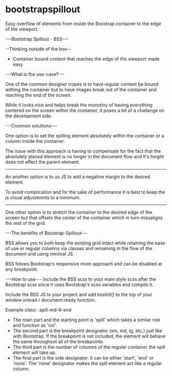 # bootstrapspillout
Easy overflow of elements from inside the Boostrap container to the edge of the viewport.

---Bootstrap Spillout - BSS---

--Thinking outside of the box--
- Container bound content that reaches the edge of the viewport made easy 

---What is the use-case?---

 One of the common designer tropes is to have regular content be bound withing the container 
but to have images break out of the container and reaching the end of the screen.

While it looks nice and helps break the monotiny of having everything centered on the screen 
within the container, it poses a bit of a challange on the development side. 


---Common solutions---

 One option is to set the spilling element absolutely within the container or a column inside 
the container.

The issue with this approach is having to compensate for the fact that the absolutely placed 
element is no longer in the document flow and it's height does not effect the parent element. 

-------------------------------------------------------------------------------------------------

An another option is to us JS to add a negative margin to the desired element.

To avoid complication and for the sake of performance it is best to keep the js visual 
adjustemnts to a minimum. 

-------------------------------------------------------------------------------------------------

One other option is to stretch the container to the desired edge of the screen but that offsets 
the center of the container which in turn missaligns the rest of the grid. 


---The benefits of Boostrap-Spillout---

 BSS allows you to both keep the existing grid intact while retaining the ease of use or regular 
columns via classes and remaining in the flow of the document and using minimal JS.

BSS folows Bootstrap's responsive mixin approach and can be disabled at any breakpoint. 

---How to use---
Include the BSS scss to your main style scss after the Bootstrap scss since it uses Bootstrap's 
scss variables and compile it.

Include the BSS JS to your project and add bssInit() to the top of your 
window.onload / document.ready function. 

Example class: .spill-md-6-end

- The main part and the starting point is 'spill' which takes a similar role and function 
as 'col'. 
- The second part is the breakpoint designator (sm, md, lg, etc.) just like with Bootstrap.
If the breakpoint is not included, the element will behave the same throughout all of the 
breakpoints.
- The third part is the number of columns of the regular container the spill element 
will take up. 
- The final part is the side designator.
It can be either 'start', 'end' or 'none'.
The 'none' designator makes the spill element act like a regular column. 

